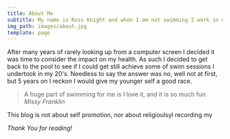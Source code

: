 ```yaml
---
title: About Me
subtitle: My name is Ross Knight and when I am not swimming I work in eCommerce.
img_path: images/about.jpg
template: page
---
```


After many years of rarely looking up from a computer  screen I decided it was time to consider the impact on my health. As such I decided to get back to the pool to see if I could get still achieve some of swim sessions I undertook in my 20's. Needless to say the answer was no, well not at first, but 5 years on I reckon I would give my younger self a good race.

>A huge part of swimming for me is I love it, and it is so much fun. <cite>Missy Franklin</cite>

This blog is not about self promotion, nor about religioulsyl recording my 

*Thank You for reading!*
